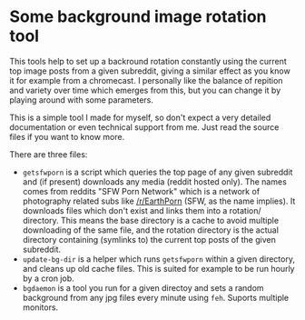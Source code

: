 # Some background image rotation tool

This tools help to set up a backround rotation constantly using the current top image posts from a given subreddit,
giving a similar effect as you know it for example from a chromecast. I personally like the balance of repition and
variety over time which emerges from this, but you can change it by playing around with some parameters.

This is a simple tool I made for myself, so don't expect a very detailed documentation or even technical support from 
me. Just read the source files if you want to know more.

There are three files:

* `getsfwporn` is a script which queries the top page of any given subreddit and (if present) downloads any media 
  (reddit hosted only). The names comes from reddits "SFW Porn Network" which is a network of photography related subs
  like [/r/EarthPorn](https://reddit.com/r/EarthPorn) (SFW, as the name implies). It downloads files which don't exist
  and links them into a rotation/ directory. This means the base directory is a cache to avoid multiple downloading of
  the same file, and the rotation directory is the actual directory containing (symlinks to) the current top posts of
  the given subreddit.
* `update-bg-dir` is a helper which runs `getsfwporn` within a given directory, and cleans up old cache files. This is
  suited for example to be run hourly by a cron job.
* `bgdaemon` is a tool you run for a given directoy and sets a random background from any jpg files every minute using
  `feh`. Suports multiple monitors. 
